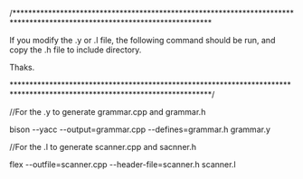 /**************************************************************************************************************************

If you modify the .y or .l file, the following command should be run, and copy the .h file to include directory.

Thaks.

**************************************************************************************************************************/

//For the .y to generate grammar.cpp and grammar.h

bison --yacc --output=grammar.cpp --defines=grammar.h grammar.y

//For the .l to generate scanner.cpp and sacnner.h

flex --outfile=scanner.cpp --header-file=scanner.h    scanner.l
